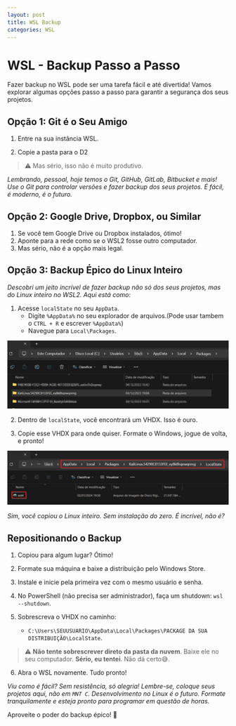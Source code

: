 ```yaml
---
layout: post
title: WSL Backup
categories: WSL
---
```


# WSL - Backup Passo a Passo

Fazer backup no WSL pode ser uma tarefa fácil e até divertida! Vamos explorar algumas opções passo a passo para garantir a segurança dos seus projetos.

## Opção 1: Git é o Seu Amigo

1. Entre na sua instância WSL.

2. Copie a pasta para o D2

> ⚠️ Mas sério, isso não é muito produtivo.

*Lembrando, pessoal, hoje temos o Git, GitHub, GitLab, Bitbucket e mais! Use o Git para controlar versões e fazer backup dos seus projetos. É fácil, é moderno, é o futuro.*

## Opção 2: Google Drive, Dropbox, ou Similar

1. Se você tem Google Drive ou Dropbox instalados, ótimo!
2. Aponte para a rede como se o WSL2 fosse outro computador.
3. Mas sério, não é a opção mais legal.

## Opção 3: Backup Épico do Linux Inteiro

*Descobri um jeito incrível de fazer backup não só dos seus projetos, mas do Linux inteiro no WSL2. Aqui está como:*

1. Acesse `localState` no seu `AppData`.
    - Digite `%AppData%` no seu explorador de arquivos.(Pode usar tambem o `CTRL + R` e escrever `%AppData%`)
    - Navegue para `Local\Packages`.

![Alt text](/assets/img/posts/wslbackup_packages.png)

2. Dentro de `localState`, você encontrará um VHDX. Isso é ouro.

3. Copie esse VHDX para onde quiser. Formate o Windows, jogue de volta, e pronto!

![Alt text](/assets/img/posts/wslbackup_VHDX.png)

*Sim, você copiou o Linux inteiro. Sem instalação do zero. É incrível, não é?*

## Repositionando o Backup

1. Copiou para algum lugar? Ótimo!
2. Formate sua máquina e baixe a distribuição pelo Windows Store.

3. Instale e inicie pela primeira vez com o mesmo usuário e senha.

4. No PowerShell (não precisa ser administrador), faça um shutdown: `wsl --shutdown`.

5. Sobrescreva o VHDX no caminho:
    - `C:\Users\SEUUSUARIO\AppData\Local\Packages\PACKAGE DA SUA DISTRIBUIÇÃO\LocalState`.

> ⚠️ **Não tente sobrescrever direto da pasta da nuvem**. Baixe ele no seu computador. **Sério, eu tentei**. Não dá certo😅.

6. Abra o WSL novamente. Tudo pronto!

*Viu como é fácil? Sem resistência, só alegria! Lembre-se, coloque seus projetos aqui, não em `MNT C`. Desenvolvimento no Linux é o futuro. Formate tranquilamente e esteja pronto para programar em questão de horas.*

Aproveite o poder do backup épico! 🚀